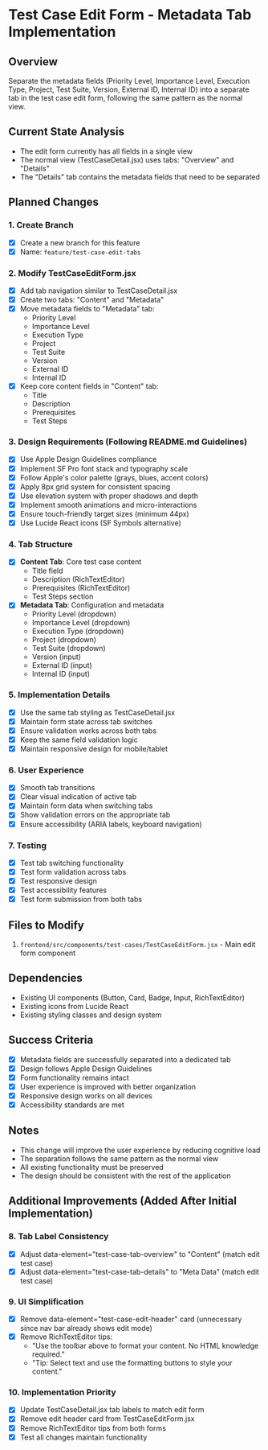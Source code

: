 # Test Case Edit Form - Metadata Tab Implementation

## Overview
Separate the metadata fields (Priority Level, Importance Level, Execution Type, Project, Test Suite, Version, External ID, Internal ID) into a separate tab in the test case edit form, following the same pattern as the normal view.

## Current State Analysis
- The edit form currently has all fields in a single view
- The normal view (TestCaseDetail.jsx) uses tabs: "Overview" and "Details"
- The "Details" tab contains the metadata fields that need to be separated

## Planned Changes

### 1. Create Branch
- [x] Create a new branch for this feature
- [x] Name: `feature/test-case-edit-tabs`

### 2. Modify TestCaseEditForm.jsx
- [x] Add tab navigation similar to TestCaseDetail.jsx
- [x] Create two tabs: "Content" and "Metadata"
- [x] Move metadata fields to "Metadata" tab:
  - Priority Level
  - Importance Level
  - Execution Type
  - Project
  - Test Suite
  - Version
  - External ID
  - Internal ID
- [x] Keep core content fields in "Content" tab:
  - Title
  - Description
  - Prerequisites
  - Test Steps

### 3. Design Requirements (Following README.md Guidelines)
- [x] Use Apple Design Guidelines compliance
- [x] Implement SF Pro font stack and typography scale
- [x] Follow Apple's color palette (grays, blues, accent colors)
- [x] Apply 8px grid system for consistent spacing
- [x] Use elevation system with proper shadows and depth
- [x] Implement smooth animations and micro-interactions
- [x] Ensure touch-friendly target sizes (minimum 44px)
- [x] Use Lucide React icons (SF Symbols alternative)

### 4. Tab Structure
- [x] **Content Tab**: Core test case content
  - Title field
  - Description (RichTextEditor)
  - Prerequisites (RichTextEditor)
  - Test Steps section
- [x] **Metadata Tab**: Configuration and metadata
  - Priority Level (dropdown)
  - Importance Level (dropdown)
  - Execution Type (dropdown)
  - Project (dropdown)
  - Test Suite (dropdown)
  - Version (input)
  - External ID (input)
  - Internal ID (input)

### 5. Implementation Details
- [x] Use the same tab styling as TestCaseDetail.jsx
- [x] Maintain form state across tab switches
- [x] Ensure validation works across both tabs
- [x] Keep the same field validation logic
- [x] Maintain responsive design for mobile/tablet

### 6. User Experience
- [x] Smooth tab transitions
- [x] Clear visual indication of active tab
- [x] Maintain form data when switching tabs
- [x] Show validation errors on the appropriate tab
- [x] Ensure accessibility (ARIA labels, keyboard navigation)

### 7. Testing
- [x] Test tab switching functionality
- [x] Test form validation across tabs
- [x] Test responsive design
- [x] Test accessibility features
- [x] Test form submission from both tabs

## Files to Modify
1. `frontend/src/components/test-cases/TestCaseEditForm.jsx` - Main edit form component

## Dependencies
- Existing UI components (Button, Card, Badge, Input, RichTextEditor)
- Existing icons from Lucide React
- Existing styling classes and design system

## Success Criteria
- [x] Metadata fields are successfully separated into a dedicated tab
- [x] Design follows Apple Design Guidelines
- [x] Form functionality remains intact
- [x] User experience is improved with better organization
- [x] Responsive design works on all devices
- [x] Accessibility standards are met

## Notes
- This change will improve the user experience by reducing cognitive load
- The separation follows the same pattern as the normal view
- All existing functionality must be preserved
- The design should be consistent with the rest of the application

## Additional Improvements (Added After Initial Implementation)

### 8. Tab Label Consistency
- [x] Adjust data-element="test-case-tab-overview" to "Content" (match edit test case)
- [x] Adjust data-element="test-case-tab-details" to "Meta Data" (match edit test case)

### 9. UI Simplification
- [x] Remove data-element="test-case-edit-header" card (unnecessary since nav bar already shows edit mode)
- [x] Remove RichTextEditor tips:
  - "Use the toolbar above to format your content. No HTML knowledge required."
  - "Tip: Select text and use the formatting buttons to style your content."

### 10. Implementation Priority
- [x] Update TestCaseDetail.jsx tab labels to match edit form
- [x] Remove edit header card from TestCaseEditForm.jsx
- [x] Remove RichTextEditor tips from both forms
- [x] Test all changes maintain functionality 